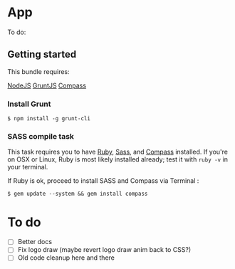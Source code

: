 App
============
To do:

## Getting started
This bundle requires:

[NodeJS](http://nodejs.org/)
[GruntJS](http://gruntjs.com/)
[Compass](http://compass-style.org/install/)

### Install Grunt
`$ npm install -g grunt-cli`

### SASS compile task
This task requires you to have [Ruby](http://www.ruby-lang.org/en/downloads/), [Sass](http://sass-lang.com/tutorial.html), and [Compass](http://compass-style.org/install/) installed. If you're on OSX or Linux, Ruby is most likely installed already; test it with 
`ruby -v` in your terminal.

If Ruby is ok, proceed to install SASS and Compass via Terminal :

`$ gem update --system && gem install compass`

# To do
- [ ] Better docs
- [ ] Fix logo draw (maybe revert logo draw anim back to CSS?)
- [ ] Old code cleanup here and there
